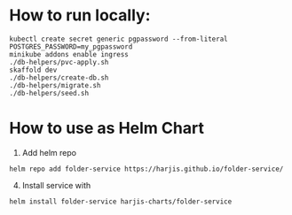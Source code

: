 # How to run locally:

```shell script
kubectl create secret generic pgpassword --from-literal POSTGRES_PASSWORD=my_pgpassword
minikube addons enable ingress
./db-helpers/pvc-apply.sh
skaffold dev
./db-helpers/create-db.sh
./db-helpers/migrate.sh
./db-helpers/seed.sh
```

# How to use as Helm Chart

1. Add helm repo
```shell script
helm repo add folder-service https://harjis.github.io/folder-service/
```

4. Install service with
````shell script
helm install folder-service harjis-charts/folder-service
````
